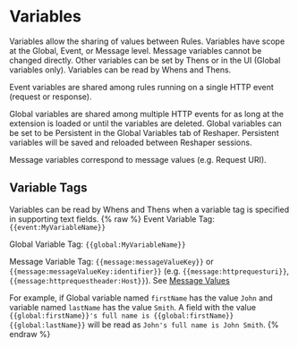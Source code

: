 # Variables

Variables allow the sharing of values between Rules. Variables have scope at the Global, Event, or Message level. Message variables cannot be changed directly. Other variables can be set by Thens or in the UI (Global variables only). Variables can be read by Whens and Thens.

Event variables are shared among rules running on a single HTTP event (request or response).

Global variables are shared among multiple HTTP events for as long at the extension is loaded or until the variables are deleted. Global variables can be set to be Persistent in the Global Variables tab of Reshaper. Persistent variables will be saved and reloaded between Reshaper sessions.

Message variables correspond to message values (e.g. Request URI).

## Variable Tags

Variables can be read by Whens and Thens when a variable tag is specified in supporting text fields.
{% raw %}
Event Variable Tag: `{{event:MyVariableName}}`

Global Variable Tag: `{{global:MyVariableName}}`

Message Variable Tag: `{{message:messageValueKey}}` or `{{message:messageValueKey:identifier}}` (e.g. `{{message:httprequesturi}}`, `{{message:httprequestheader:Host}}`). See [Message Values](MessageValues.html#)

For example, if Global variable named `firstName` has the value `John` and variable named `lastName` has the value `Smith`. A field with the value `{{global:firstName}}'s full name is {{global:firstName}} {{global:lastName}}` will be read as `John's full name is John Smith`.
{% endraw %}
